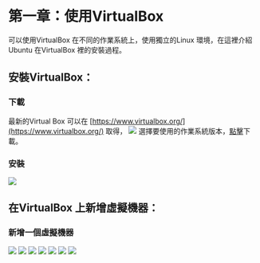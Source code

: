 # 第一章：使用VirtualBox

可以使用VirtualBox 在不同的作業系統上，使用獨立的Linux 環境，在這裡介紹Ubuntu 在VirtualBox 裡的安裝過程。


## 安裝VirtualBox：

### 下載


最新的Virtual Box 可以在 [https://www.virtualbox.org/](https://www.virtualbox.org/) 取得，
![](擷取.PNG)
選擇要使用的作業系統版本，[點擊](http://download.virtualbox.org/virtualbox/5.1.8/VirtualBox-5.1.8-111374-Win.exe)下載。

### 安裝

![](01.PNG)

## 在VirtualBox 上新增虛擬機器：

### 新增一個虛擬機器
![](06.PNG)
![](07.PNG)
![](08.PNG)
![](09.PNG)
![](10.PNG)
![](11.PNG)
![](12.PNG)
